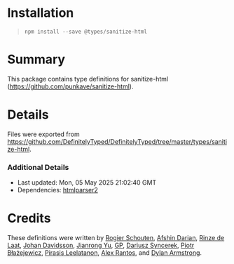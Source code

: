 # Installation
> `npm install --save @types/sanitize-html`

# Summary
This package contains type definitions for sanitize-html (https://github.com/punkave/sanitize-html).

# Details
Files were exported from https://github.com/DefinitelyTyped/DefinitelyTyped/tree/master/types/sanitize-html.

### Additional Details
 * Last updated: Mon, 05 May 2025 21:02:40 GMT
 * Dependencies: [htmlparser2](https://npmjs.com/package/htmlparser2)

# Credits
These definitions were written by [Rogier Schouten](https://github.com/rogierschouten), [Afshin Darian](https://github.com/afshin), [Rinze de Laat](https://github.com/biermeester), [Johan Davidsson](https://github.com/johandavidson), [Jianrong Yu](https://github.com/YuJianrong), [GP](https://github.com/paambaati), [Dariusz Syncerek](https://github.com/dsyncerek), [Piotr Błażejewicz](https://github.com/peterblazejewicz), [Pirasis Leelatanon](https://github.com/1pete), [Alex Rantos](https://github.com/alex-rantos), and [Dylan Armstrong](https://github.com/dylanarmstrong).
